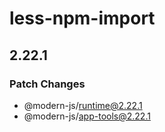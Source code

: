 # less-npm-import

## 2.22.1

### Patch Changes

- @modern-js/runtime@2.22.1
- @modern-js/app-tools@2.22.1
